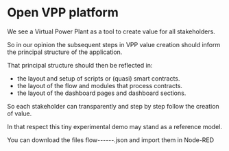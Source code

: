 # Open VPP platform

We see a Virtual Power Plant as a tool to create value for all stakeholders.

So in our opinion the subsequent steps in VPP value creation should 
inform the principal structure of the application. 

That principal structure should then be reflected in:
- the layout and setup of scripts or (quasi) smart contracts.
- the layout of the flow and modules that process contracts.
- the layout of the dashboard pages and dashboard sections.

So each stakeholder can transparently and step by step follow the creation of value.

In that respect this tiny experimental demo may stand as a reference model.

You can download the files flow------.json and import them in Node-RED
